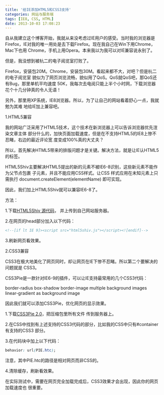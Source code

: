 ```yaml
---
title: '给IE添加HTML5和CSS3支持'
categories: 网站与服务端
tags: [IE8, CSS, HTML]
date: 2013-10-03 17:08:23
---
```


自从我建立这个博客开始，我就从来没考虑过IE用户的感受。当时我的浏览器是
Firefox，IE对我的唯一用处是去下载Firefox。现在我自己在Win下用Chrome，Mac下也用
Chrome，手机上用Opera。本来我以为我可以对IE兼容说永别了。

但是，我没想到被杭二的电子阅览室打败了。

Firefox，安装包20M。Chrome，安装包30M。看起来都不大，对吧？但是杭二的电子阅览室
貌似为了网页浏览流畅，貌似用了QoS。QoS就QoS吧，那QoS还有Bug，那里单机平均速度
50K，我每次去电阅只能上半个小时网，下载浏览器花个十几分钟真的令人无语！

另外，那里用XP系统，IE8浏览器。所以，为了让自己的网站看着舒心一点，我就勉为其难
地给IE加上兼容吧。

1.HTML5兼容

我的网站广泛采用了HTML5技术，这个技术在新浏览器上可以告诉浏览器优先渲染文章主体
部分什么的，加快页面加载速度，但是在不支持HTML5的IE8上惨不忍睹，右边的最近评论宽
度变成100%真的大丈夫？

所以，首先解决HTML5带来的排版问题才是关键。解决方法，就是让IE认HTML5的标签。

HTML5Shiv主要解决HTML5提出的新的元素不被IE6-8识别，这些新元素不能作为父节点包裹
子元素，并且不能应用CSS样式。让CSS 样式应用在未知元素上只需执行
document.createElement(elementName) 即可实现。

因此，我们加上HTML5Shiv就可以兼容IE6-8了。

方法：

1.下载[HTML5Shiv 源代码](https://github.com/aFarkas/html5shiv/zipball/master)，
并上传到自己网站服务器。

2.在网页的head部分加入以下代码：

```html
<!--[if lt IE 9]><script src="html5shiv.js"></script><![endif]-->
```

3.刷新网页看效果。

2.CSS3兼容

CSS3在极大地美化了网页同时，却让网页在IE下惨不忍睹。所以第二个要解决的问题就是
CSS3。

CSS3Pie是一款针对IE6-9的插件，可以让IE支持最常用的几个CSS3代码：

border-radius box-shadow border-image multiple background images linear-gradient
as background image

因此我们就可以添加CSS3Pie，优化网页的显示效果。

1.下载[CSS3Pie 2.0](http://css3pie.com/download-latest-2.x)，把压缩包里所有文件
传到服务器上。

2.在CSS中找到有上述支持的CSS3代码的部分，比如我的CSS中只有#container有支持的CSS3
部分。

3.在代码块中加上以下代码：

```css
behavior: url(PIE.htc);
```

注意，其中PIE.htc的路径是相对网页而非CSS的。

4.清除缓存，刷新看效果。

在实际测试中，需要在网页完全加载完成后，CSS3效果才会出现，因此你的网页加载速度也
很重要。
